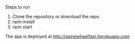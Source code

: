 Steps to run

1. Clone the repository or download the repo.
2. npm install
3. npm start

The app is deployed at http://spinewheelfam.herokuapp.com